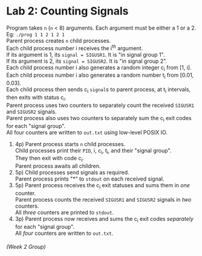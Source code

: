 # Lab 2: Counting Signals

Program takes `n` (`n` < 8) arguments. Each argument must be either a 1 or a 2.  
Eg: `./prog 1 1 2 1 2 1`  
Parent process creates `n` child processes.  
Each child process number i receives the i<sup>th</sup> argument.  
If its argument is 1, its `signal = SIGUSR1`. It is "in signal group 1".    
If its argument is 2, its `signal = SIGUSR2`. It is "in signal group 2".  
Each child process number i also generates a random integer c<sub>i</sub> from [1, i].  
Each child process number i also generates a random number t<sub>i</sub> from [0.01, 0.03].  
Each child process then sends c<sub>i</sub> `signal`s to parent process, at t<sub>i</sub> intervals, then exits with status c<sub>i</sub>.  
Parent process uses two counters to separately count the received `SIGUSR1` and `SIGUSR2` signals.  
Parent process also uses two counters to separately sum the c<sub>i</sub> exit codes for each "signal group".  
All four counters are written to `out.txt` using low-level POSIX IO.  

1. 4p)
Parent process starts `n` child processes.  
Child processes print their `PID`, i,  c<sub>i</sub>, t<sub>i</sub>, and their "signal group".  
They then exit with code c<sub>i</sub>.  
Parent process awaits all children.
2. 5p)
Child processes send signals as required.  
Parent process prints "*" to `stdout` on each received signal.  
3. 5p)
Parent process receives the c<sub>i</sub> exit statuses and sums them in _one_ counter.  
Parent process counts the received `SIGUSR1` and `SIGUSR2` signals in _two_ counters.  
All _three_ counters are printed to `stdout`.
4. 3p)
Parent process now receives and sums the c<sub>i</sub> exit codes _separately_ for each "signal group".  
All _four_  counters are written to `out.txt`.

###### (Week 2 Group)
